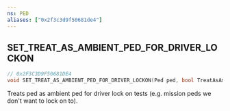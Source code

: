 ```yaml
---
ns: PED
aliases: ["0x2f3c3d9f50681de4"]
---
```

## SET_TREAT_AS_AMBIENT_PED_FOR_DRIVER_LOCKON

```c
// 0x2F3C3D9F50681DE4
void SET_TREAT_AS_AMBIENT_PED_FOR_DRIVER_LOCKON(Ped ped, bool TreatAsAmbientPed);
```

Treats ped as ambient ped for driver lock on tests (e.g. mission peds we don't want to lock on to).

